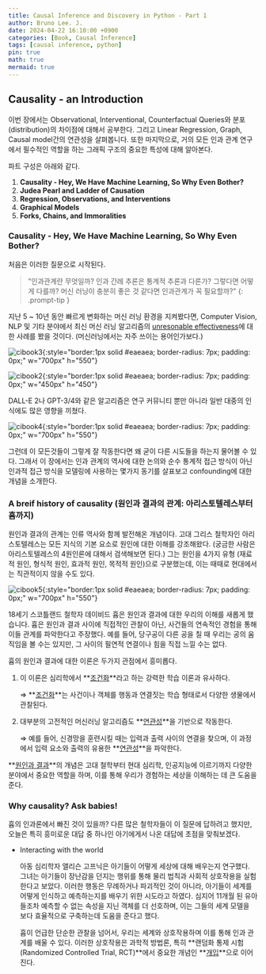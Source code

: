 ```yaml
---
title: Causal Inference and Discovery in Python - Part 1
author: Bruno Lee. J.
date: 2024-04-22 16:10:00 +0900
categories: [Book, Causal Inference]
tags: [causal inference, python]
pin: true
math: true
mermaid: true
---
```


## Causality - an Introduction
이번 장에서는 Observational, Interventional, Counterfactual Queries와 분포 (distribution)의 차이점에 대해서 공부한다. 그리고 Linear Regression, Graph, Causal model간의 연관성을 살펴봅니다. 또한 마지막으로, 거의 모든 인과 관계 연구에서 필수적인 역할을 하는 그래픽 구조의 중요한 특성에 대해 알아본다.

파트 구성은 아래와 같다.
1. **Causality - Hey, We Have Machine Learning, So Why Even Bother?**
2. **Judea Pearl and Ladder of Causation**
3. **Regression, Observations, and Interventions**
4. **Graphical Models**
5. **Forks, Chains, and Immoralities**

### Causality - Hey, We Have Machine Learning, So Why Even Bother?
처음은 이러한 질문으로 시작된다.

> "인과관계란 무엇일까? 인과 간례 추론은 통계적 추론과 다른가? 그렇다면 어떻게 다를까? 머신 러닝이 충분히 좋은 것 같다면 인과관계가 꼭 필요할까?"
{: .prompt-tip }

지난 5 ~ 10년 동안 빠르게 변화하는 머신 러닝 환경을 지켜봤다면, Computer Vision, NLP 및 기타 분야에서 최신 머신 러닝 알고리즘의 <u>unresonable effectiveness</u>에 대한 사례를 봤을 것이다. (머신러닝에서는 자주 쓰이는 용어인가보다.)

![cibook3](https://github.com/cotes2020/jekyll-theme-chirpy/assets/62800365/8d5ed1c6-374f-4dc4-a3dd-96865963256e){:style="border:1px solid #eaeaea; border-radius: 7px; padding: 0px;" w="700px" h="550"}

![cibook2](https://github.com/cotes2020/jekyll-theme-chirpy/assets/62800365/0235169b-d0f0-4a33-914a-a00eb3bac19a){:style="border:1px solid #eaeaea; border-radius: 7px; padding: 0px;" w="450px" h="450"}

DALL-E 2나 GPT-3/4와 같은 알고리즘은 연구 커뮤니티 뿐만 아니라 일반 대중의 인식에도 많은 영향을 끼쳤다.

![cibook4](https://github.com/cotes2020/jekyll-theme-chirpy/assets/62800365/93a215dc-9e96-4891-9398-b3bce702a073){:style="border:1px solid #eaeaea; border-radius: 7px; padding: 0px;" w="700px" h="550"}

그런데 이 모든것들이 그렇게 잘 작동한다면 왜 굳이 다른 시도들을 하는지 물어볼 수 있다. 그래서 이 장에서는 인과 관계의 역사에 대한 논의와 순수 통계적 접근 방식이 아닌 인과적 접근 방식을 모델링에 사용하는 몇가지 동기를 살표보고 confounding에 대한 개념을 소개한다.

### A breif history of causality (원인과 결과의 관계: 아리스토텔레스부터 흄까지)

원인과 결과의 관계는 인류 역사와 함께 발전해온 개념이다. 고대 그리스 철학자인 아리스토텔레스는 모든 지식의 기본 요소로 원인에 대한 이해를 강조해왔다. (궁금한 사람은 아리스토텔레스의 4원인론에 대해서 검색해보면 된다.) 그는 원인을 4가지 유형 (재료적 원인, 형식적 원인, 효과적 원인, 목적적 원인)으로 구분했는데, 이는 때때로 현대에서는 직관적이지 않을 수도 있다.

![cibook5](https://github.com/cotes2020/jekyll-theme-chirpy/assets/62800365/74b312ea-c7ea-4b08-af9f-71317f30e6b9){:style="border:1px solid #eaeaea; border-radius: 7px; padding: 0px;" w="700px" h="550"}

18세기 스코틀랜드 철학자 데이비드 흄은 원인과 결과에 대한 우리의 이해를 새롭게 했습니다. 흄은 원인과 결과 사이에 직접적인 관찰이 아닌, 사건들의 연속적인 경험을 통해 이들 관계를 파악한다고 주장했다. 예를 들어, 당구공이 다른 공을 칠 때 우리는 공의 움직임을 볼 수는 있지만, 그 사이의 필연적 연결이나 힘을 직접 느낄 수는 없다.

흄의 원인과 결과에 대한 이론은 두가지 관점에서 흥미롭다. 
1. 이 이론은 심리학에서 **<u>조건화</u>**라고 하는 강력한 학습 이론과 유사하다.
    
    $\Rightarrow$ **<u>조건화</u>**는 사건이나 객체를 행동과 연결짓는 학습 형태로서 다양한 생물에서 관찰된다.

2. 대부분의 고전적인 머신러닝 알고리즘도 **<u>연관성</u>**을 기반으로 작동한다. 
    
    $\Rightarrow$ 예를 들어, 신경망을 훈련시킬 때는 입력과 출력 사이의 연결을 찾으며, 이 과정에서 입력 요소와 출력의 유용한 **<u>연관성</u>**을 파악한다.

**<u>원인과 결과</u>**의 개념은 고대 철학부터 현대 심리학, 인공지능에 이르기까지 다양한 분야에서 중요한 역할을 하며, 이를 통해 우리가 경험하는 세상을 이해하는 데 큰 도움을 준다.


### Why causality? Ask babies!
흄의 인과론에서 빠진 것이 있을까? 다른 많은 철학자들이 이 질문에 답하려고 했지만, 오늘은 특히 흥미로운 대답 중 하나인 아기에게서 나온 대답에 초점을 맞춰보겠다.

- Interacting with the world

    아동 심리학자 앨리슨 고프닉은 아기들이 어떻게 세상에 대해 배우는지 연구했다. 그녀는 아기들이 장난감을 던지는 행위를 통해 물리 법칙과 사회적 상호작용을 실험한다고 보았다. 이러한 행동은 무례하거나 파괴적인 것이 아니라, 아기들이 세계를 어떻게 인식하고 예측하는지를 배우기 위한 시도라고 하였다. 심지어 11개월 된 유아들조차 예측할 수 없는 속성을 지닌 객체를 더 선호하며, 이는 그들의 세계 모델을 보다 효율적으로 구축하는데 도움을 준다고 했다.

    흄이 언급한 단순한 관찰을 넘어서, 우리는 세계와 상호작용하며 이를 통해 인과 관계를 배울 수 있다. 이러한 상호작용은 과학적 방법론, 특히 **랜덤화 통제 시험(Randomized Controlled Trial, RCT)**에서 중요한 개념인 **<u>개입</u>**으로 이어진다.

    

